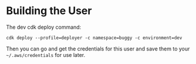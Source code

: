 # Building the User

The dev cdk deploy command:
```
cdk deploy --profile=deployer -c namespace=buggy -c environment=dev
```

Then you can go and get the credentials for this user and save them to your `~/.aws/credentials` for use later.